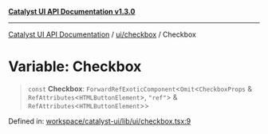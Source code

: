 [**Catalyst UI API Documentation v1.3.0**](../../../README.md)

---

[Catalyst UI API Documentation](../../../README.md) / [ui/checkbox](../README.md) / Checkbox

# Variable: Checkbox

> `const` **Checkbox**: `ForwardRefExoticComponent`\<`Omit`\<`CheckboxProps` & `RefAttributes`\<`HTMLButtonElement`\>, `"ref"`\> & `RefAttributes`\<`HTMLButtonElement`\>\>

Defined in: [workspace/catalyst-ui/lib/ui/checkbox.tsx:9](https://github.com/TheBranchDriftCatalyst/catalyst-ui/blob/main/lib/ui/checkbox.tsx#L9)
